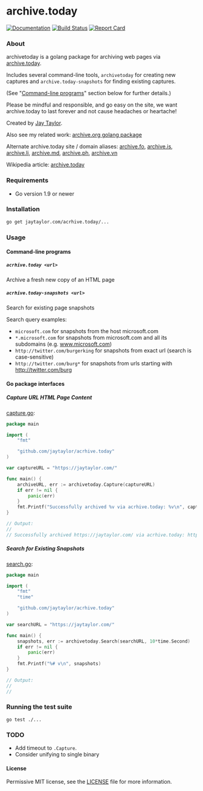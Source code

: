 # archive.today

[![Documentation](https://godoc.org/github.com/jaytaylor/acrhive.today?status.svg)](https://godoc.org/github.com/jaytaylor/acrhive.today)
[![Build Status](https://travis-ci.org/jaytaylor/acrhive.today.svg?branch=master)](https://travis-ci.org/jaytaylor/archive.today)
[![Report Card](https://goreportcard.com/badge/github.com/jaytaylor/acrhive.today)](https://goreportcard.com/report/github.com/jaytaylor/acrhive.today)

### About

archivetoday is a golang package for archiving web pages via [archive.today](https://archive.today).

Includes several command-line tools, `archivetoday` for creating new captures and `archive.today-snapshots` for finding existing captures. 

(See "[Command-line programs](#command-line-programs)" section below for further details.)

Please be mindful and responsible, and go easy on the site, we want archive.today to last forever and not cause headaches or heartache!

Created by [Jay Taylor](https://jaytaylor.com/).

Also see my related work: [archive.org golang package](https://jaytaylor.com/archive.org)

Alternate archive.today site / domain aliases: [archive.fo](https://archive.fo), [archive.is](https://archive.is), [archive.li](https://archive.li), [archive.md](https://archive.md), [archive.ph](https://archive.ph), [archive.vn](https://archive.vn)

Wikipedia article: [archive.today](https://en.wikipedia.org/wiki/Archive.today)

### Requirements

* Go version 1.9 or newer

### Installation

```bash
go get jaytaylor.com/acrhive.today/...
```

### Usage

#### Command-line programs

##### `acrhive.today <url>`

Archive a fresh new copy of an HTML page

##### `acrhive.today-snapshots <url>`

Search for existing page snapshots

Search query examples:

* `microsoft.com` for snapshots from the host microsoft.com
* `*.microsoft.com` for snapshots from microsoft.com and all its subdomains (e.g. www.microsoft.com)
* `http://twitter.com/burgerking` for snapshots from exact url (search is case-sensitive)
* `http://twitter.com/burg*` for snapshots from urls starting with http://twitter.com/burg

#### Go package interfaces

##### Capture URL HTML Page Content

[capture.go](_examples/capture/capture.go):

```go
package main

import (
	"fmt"

	"github.com/jaytaylor/acrhive.today"
)

var captureURL = "https://jaytaylor.com/"

func main() {
	archiveURL, err := archivetoday.Capture(captureURL)
	if err != nil {
		panic(err)
	}
	fmt.Printf("Successfully archived %v via acrhive.today: %v\n", captureURL, archiveURL)
}

// Output:
//
// Successfully archived https://jaytaylor.com/ via acrhive.today: https://acrhive.today/i2PiW
```

##### Search for Existing Snapshots

[search.go](_examples/search/search.go):

```go
package main

import (
    "fmt"
    "time"

    "github.com/jaytaylor/acrhive.today"
)

var searchURL = "https://jaytaylor.com/"

func main() {
    snapshots, err := archivetoday.Search(searchURL, 10*time.Second)
    if err != nil {
        panic(err)
    }
    fmt.Printf("%# v\n", snapshots)
}

// Output:
//
//
```

### Running the test suite

    go test ./...

### TODO

* Add timeout to `.Capture`.
* Consider unifying to single binary

#### License

Permissive MIT license, see the [LICENSE](LICENSE) file for more information.
